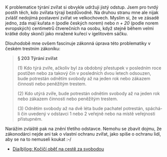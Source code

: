 <!-- dcterms:identifier = riderweblog#139 -->
<!-- dcterms:title = Klidně si týrejte, ale doma -->
<!-- np9:categoryId = 1 -->
<!-- x4w:category = Koně -->
<!-- np9:authorId = 1 -->
<!-- np9:authorEmail = michal.valasek@altairis.cz -->
<!-- dcterms:creator = Michal Altair Valášek -->
<!-- dcterms:created = 2004-03-11T23:02:03+01:00 -->
<!-- dcterms:dateAccepted = 2004-03-11T23:02:03+01:00 -->

K problematice týrání zvířat si obvykle udržuji jistý odstup. Jsem pro tvrdý postih těch, kdo zvířata týrají bezdůvodně. Na druhou stranu mne ale nijak zvlášť nedojímá postavení zvířat ve velkochovech. Myslím si, že ve zásadě jedno, zda mají kuřata *n* (podle českých norem) nebo *n + 20* (podle norem evropských) centimetrů čtverečních na osobu, když stejně během velmi krátké doby skončí jako mražené kuřecí v igelitovém sáčku.

Dlouhodobě mne ovšem fascinuje zákonná úprava této problematiky v českém trestním zákoníku:

> **§ 203 Týrání zvířat**
> 
> (1) Kdo týrá zvíře, ačkoliv byl za obdobný přestupek v posledním roce postižen nebo za takový čin v posledních dvou letech odsouzen, bude potrestán odnětím svobody až na jeden rok nebo zákazem činnosti nebo peněžitým trestem.
> 
> (2) Kdo utýrá zvíře, bude potrestán odnětím svobody až na jeden rok nebo zákazem činnosti nebo peněžitým trestem.
> 
> (3) Odnětím svobody až na dvě léta bude pachatel potrestán, spáchá-li čin uvedený v odstavci 1 nebo 2 veřejně nebo na místě veřejnosti přístupném.

Narážím zvláště pak na znění třetího odstavce. Nemohu se zbavit dojmu, že zákonodárci nejde ani tak o vlastní ochranu zvířat, jako spíše o ochranu lidí, aby se na to nemuseli koukat :-/

*   [Dia(b)log: Kočičí oběť na cestě za svobodou](http://diablog.unas.cz/27887_item.php)